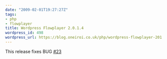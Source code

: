```yaml
---
date: "2009-02-01T19:27:27Z"
tags:
- php
- flowplayer
title: Wordpress Flowplayer 2.0.1.4
wordpress_id: 498
wordpress_url: https://blog.oneiroi.co.uk/php/wordpress-flowplayer-201
---
```

This release fixes BUG <a href="https://OFFLINE/saiweb/ticket/23#">#23</a><br />
